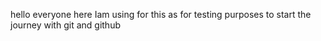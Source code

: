 hello everyone here Iam using for this as for testing purposes to start the journey with git and github
